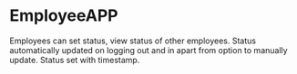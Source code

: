 # EmployeeAPP
Employees can set status, view status of other employees. Status automatically updated on logging out and in apart from option to manually update.  Status set with timestamp.

